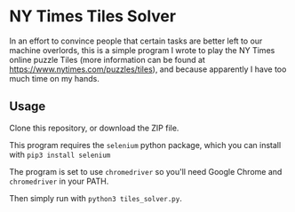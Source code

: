 # NY Times Tiles Solver

In an effort to convince people that certain tasks are better left to our 
machine overlords, this is a simple program I wrote to play the NY Times 
online puzzle Tiles (more information can be found at 
https://www.nytimes.com/puzzles/tiles), and because apparently I have too much 
time on my hands.

## Usage

Clone this repository, or download the ZIP file.

This program requires the `selenium` python package, which you can install 
with `pip3 install selenium`

The program is set to use `chromedriver` so you'll need Google Chrome and 
`chromedriver` in your PATH.

Then simply run with `python3 tiles_solver.py`.

